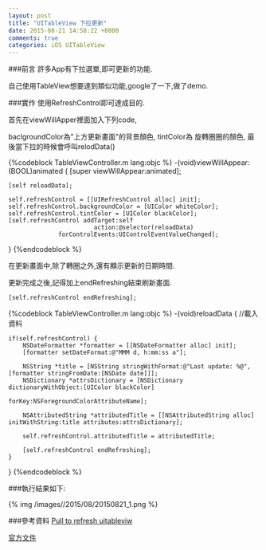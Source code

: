 ```yaml
---
layout: post
title: "UITableView 下拉更新"
date: 2015-08-21 14:58:22 +0800
comments: true
categories: iOS UITableView
---
```

###前言
許多App有下拉選單,即可更新的功能.

自己使用TableView想要達到類似功能,google了一下,做了demo.

<!--more-->

###實作
使用RefreshControl即可達成目的.

首先在viewWillApper裡面加入下列code,

baclgroundColor為"上方更新畫面"的背景顏色,
tintColor為 旋轉圈圈的顏色,
最後當下拉的時候會呼叫relodData()

{%codeblock TableViewController.m lang:objc %}
-(void)viewWillAppear:(BOOL)animated
{
    [super viewWillAppear:animated];
    
    [self reloadData];
    
    self.refreshControl = [[UIRefreshControl alloc] init];
    self.refreshControl.backgroundColor = [UIColor whiteColor];
    self.refreshControl.tintColor = [UIColor blackColor];
    [self.refreshControl addTarget:self
                            action:@selector(reloadData)
                  forControlEvents:UIControlEventValueChanged];
}
{%endcodeblock %}

在更新畫面中,除了轉圈之外,還有顯示更新的日期時間.

更新完成之後,記得加上endRefreshing結束刷新畫面.  

	[self.refreshControl endRefreshing];

{%codeblock TableViewController.m lang:objc %}
-(void)reloadData
{
    //載入資料
        
    if(self.refreshControl) {
        NSDateFormatter *formatter = [[NSDateFormatter alloc] init];
        [formatter setDateFormat:@"MMM d, h:mm:ss a"];
        
        NSString *title = [NSString stringWithFormat:@"Last update: %@", [formatter stringFromDate:[NSDate date]]];
        NSDictionary *attrsDictionary = [NSDictionary dictionaryWithObject:[UIColor blackColor]
                                                                    forKey:NSForegroundColorAttributeName];
        
        NSAttributedString *attributedTitle = [[NSAttributedString alloc] initWithString:title attributes:attrsDictionary];
        
        self.refreshControl.attributedTitle = attributedTitle;
        
        [self.refreshControl endRefreshing];
    }    
}
{%endcodeblock %}  


###執行結果如下: 

{% img /images//2015/08/20150821_1.png %}

###參考資料
<a href=http://www.appcoda.com/pull-to-refresh-uitableview-empty/>Pull to refresh uitableviw</a>

<a href=https://developer.apple.com/library/ios/documentation/UIKit/Reference/UIRefreshControl_class/>官方文件</a>